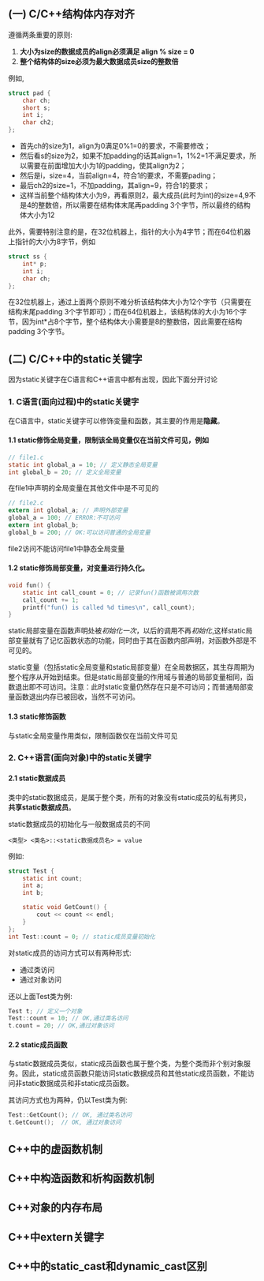 
## (一) C/C++结构体内存对齐

遵循两条重要的原则:

1. **大小为size的数据成员的align必须满足 align % size = 0**
2. **整个结构体的size必须为最大数据成员size的整数倍**

例如,

```c
struct pad {
    char ch;
    short s;
    int i;
    char ch2;
};
```

- 首先ch的size为1，align为0满足0%1=0的要求，不需要修改；
- 然后看s的size为2，如果不加padding的话其align=1，1%2=1不满足要求，所以需要在前面增加大小为1的padding，使其align为2；
- 然后是i，size=4，当前align=4，符合1的要求，不需要pading；
- 最后ch2的size=1，不加padding，其align=9，符合1的要求；
- 这样当前整个结构体大小为9，再看原则2，最大成员(此时为int)的size=4,9不是4的整数倍，所以需要在结构体末尾再padding 3个字节，所以最终的结构体大小为12

此外，需要特别注意的是，在32位机器上，指针的大小为4字节；而在64位机器上指针的大小为8字节，例如

```c
struct ss {
    int* p;
    int i;
    char ch;
};
```

在32位机器上，通过上面两个原则不难分析该结构体大小为12个字节（只需要在结构末尾padding 3个字节即可）；而在64位机器上，该结构体的大小为16个字节，因为int*占8个字节，整个结构体大小需要是8的整数倍，因此需要在结构padding 3个字节。

## (二) C/C++中的static关键字
因为static关键字在C语言和C++语言中都有出现，因此下面分开讨论

### 1. C语言(面向过程)中的static关键字

在C语言中，static关键字可以修饰变量和函数，其主要的作用是**隐藏**。

#### 1.1 static修饰全局变量，限制该全局变量仅在当前文件可见，例如

```c
// file1.c
static int global_a = 10; // 定义静态全局变量
int global_b = 20; // 定义全局变量
```

在file1中声明的全局变量在其他文件中是不可见的

```c
// file2.c
extern int global_a; // 声明外部变量
global_a = 100; // ERROR:不可访问
extern int global_b;
global_b = 200; // OK:可以访问普通的全局变量
```

file2访问不能访问file1中静态全局变量

#### 1.2 static修饰局部变量，对变量进行**持久化**。

```c
void fun() {
    static int call_count = 0; // 记录fun()函数被调用次数
    call_count += 1;
    printf("fun() is called %d times\n", call_count);
}
```

static局部变量在函数声明处被*初始化一次*，以后的调用不再*初始化*,这样static局部变量就有了记忆函数状态的功能，同时由于其在函数内部声明，对函数外部是不可见的。

static变量（包括static全局变量和static局部变量）在全局数据区，其生存周期为整个程序从开始到结束。但是static局部变量的作用域与普通的局部变量相同，函数退出即不可访问。注意：此时static变量仍然存在只是不可访问；而普通局部变量函数退出内存已被回收，当然不可访问。

#### 1.3 static修饰函数

与static全局变量作用类似，限制函数仅在当前文件可见

### 2. C++语言(面向对象)中的static关键字

#### 2.1 static数据成员

类中的static数据成员，是属于整个类，所有的对象没有static成员的私有拷贝，**共享static数据成员**。

static数据成员的初始化与一般数据成员的不同

    <类型> <类名>::<static数据成员名> = value
例如:

```c
struct Test {
    static int count;
    int a;
    int b;

    static void GetCount() {
		cout << count << endl;
	}
};
int Test::count = 0; // static成员变量初始化
```

对static成员的访问方式可以有两种形式:

- 通过类访问
- 通过对象访问

还以上面Test类为例:

```c
Test t; // 定义一个对象
Test::count = 10; // OK,通过类名访问
t.count = 20; // OK,通过对象访问
```

#### 2.2 static成员函数

与static数据成员类似，static成员函数也属于整个类，为整个类而非个别对象服务。因此，static成员函数只能访问static数据成员和其他static成员函数，不能访问非static数据成员和非static成员函数。

其访问方式也为两种，仍以Test类为例:

```c
Test::GetCount(); // OK, 通过类名访问
t.GetCount();  // OK, 通过对象访问
```



## C++中的虚函数机制

## C++中构造函数和析构函数机制

## C++对象的内存布局

## C++中extern关键字

## C++中的static_cast和dynamic_cast区别
